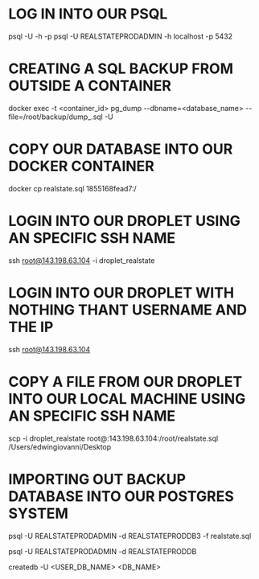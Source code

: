 # LOG IN INTO OUR PSQL
psql -U <username> -h <hostname> -p <port>
psql -U REALSTATEPRODADMIN -h localhost -p 5432

# CREATING A SQL BACKUP FROM OUTSIDE A CONTAINER
docker exec -t <container_id> pg_dump --dbname=<database_name> --file=/root/backup/dump_.sql -U 

# COPY OUR DATABASE INTO OUR DOCKER CONTAINER
docker cp realstate.sql 1855168fead7:/

# LOGIN INTO OUR DROPLET USING AN SPECIFIC SSH NAME
ssh root@143.198.63.104 -i droplet_realstate

# LOGIN INTO OUR DROPLET WITH NOTHING THANT USERNAME AND THE IP
ssh root@143.198.63.104 

# COPY A FILE FROM OUR DROPLET INTO OUR LOCAL MACHINE USING AN SPECIFIC SSH NAME
scp -i droplet_realstate root@:143.198.63.104:/root/realstate.sql /Users/edwingiovanni/Desktop

# IMPORTING OUT BACKUP DATABASE INTO OUR POSTGRES SYSTEM
psql -U REALSTATEPRODADMIN -d REALSTATEPRODDB3 -f realstate.sql

psql -U REALSTATEPRODADMIN -d REALSTATEPRODDB

createdb -U <USER_DB_NAME> <DB_NAME>

